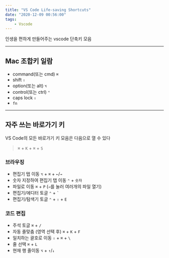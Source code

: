 ```yaml
---
title: "VS Code Life-saving Shortcuts"
date: "2020-12-09 00:56:00"
tags:
    - Vscode
---
```


인생을 편하게 만들어주는 vscode 단축키 모음

---

## Mac 조합키 일람

-   command(또는 cmd) `⌘`
-   shift `⇧`
-   option(또는 alt) `⌥`
-   control(또는 ctrl) `⌃`
-   caps lock `⇪`
-   `fn`

---

## 자주 쓰는 바로가기 키

VS Code의 모든 바로가기 키 모음은 다음으로 열 수 있다

> `⌘` + `K` + `⌘` + `S`

### 브라우징

-   편집기 탭 이동 `⌥` + `⌘` + `←`/`→`
-   숫자 지정하여 편집기 탭 이동 `⌃` + `숫자`
-   파일로 이동 `⌘` + `P` (`→`를 눌러 여러개의 파일 열기)
-   편집기/에디터 토글 `⌃` + `` ` ``
-   편집기/탐색기 토글 `⌃` + `⇧` + `E`

### 코드 편집

-   주석 토글 `⌘` + `/`
-   자동 줄맞춤 (영역 선택 후) `⌘` + `K` + `F`
-   일치하는 괄호로 이동 `⇧` + `⌘` + `\`
-   줄 선택 `⌘` + `L`
-   현재 행 줄이동 `⌥` + `↑`/`↓`